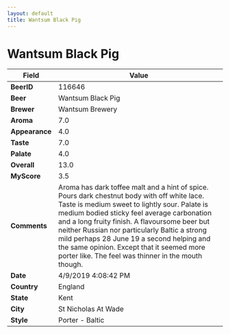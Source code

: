 ```yaml
---
layout: default
title: Wantsum Black Pig
---
```


# Wantsum Black Pig

| Field         | Value     |
|---------------|-----------|
| **BeerID** | 116646 |
| **Beer** | Wantsum Black Pig |
| **Brewer** | Wantsum Brewery |
| **Aroma** | 7.0 |
| **Appearance** | 4.0 |
| **Taste** | 7.0 |
| **Palate** | 4.0 |
| **Overall** | 13.0 |
| **MyScore** | 3.5 |
| **Comments** | Aroma has dark toffee malt and a hint of spice.  Pours dark chestnut body with off white lace. Taste is medium sweet to lightly sour. Palate is medium bodied sticky feel average carbonation and a long fruity finish.  A flavoursome beer but neither Russian nor particularly Baltic a strong mild perhaps 28 June 19 a second helping and the same opinion. Except that it seemed more porter like. The feel was thinner in the mouth though. |
| **Date** | 4/9/2019 4:08:42 PM |
| **Country** | England |
| **State** | Kent |
| **City** | St Nicholas At Wade |
| **Style** | Porter - Baltic |

